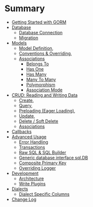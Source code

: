 # Summary

* [Getting Started with GORM](README.md)
* [Database](database.md)
  * [Database Connection](database.md#connecting-to-a-database)
  * [Migration](database.md#migration)
* [Models](models.md)
  * [Model Definition](models.md#model-definition),
  * [Conventions & Overriding](models.md#conventions),
  * [Associations](associations.md)
    * [Belongs To](associations.md#belongs-to)
    * [Has One](associations.md#has-one)
    * [Has Many](associations.md#has-many)
    * [Many To Many](associations.md#many-to-many)
    * [Polymorphism](associations.md#polymorphism)
    * [Association Mode](associations.md#association-mode)
* [CRUD: Reading and Writing Data](crud.md)
  * [Create](crud.md#create),
  * [Query](crud.md#query),
  * [Preloading (Eager Loading)](crud.md#preloading-eager-loading),
  * [Update](crud.md#update),
  * [Delete / Soft Delete](crud.md#delete)
  * [Associations](crud.md#associations)
* [Callbacks](callbacks.md)
* [Advanced Usage](advanced.md)
  * [Error Handling](advanced.md#error-handling)
  * [Transactions](advanced.md#transactions)
  * [Raw SQL & SQL Builder](advanced.md#sql-builder)
  * [Generic database interface sql.DB](advanced.md#generic-database-interface-sqldb)
  * [Composite Primary Key](advanced.md#compose-primary-key)
  * [Overriding Logger](advanced.md#logger)
* [Development](development.md)
  * [Architecture](development.md#architecture)
  * [Write Plugins](development.md#write-plugins)
* [Dialects](dialects.md)
  * [Dialect Specific Columns](dialects.md#dialect-specific-columns)
* [Change Log](changelog.md)
